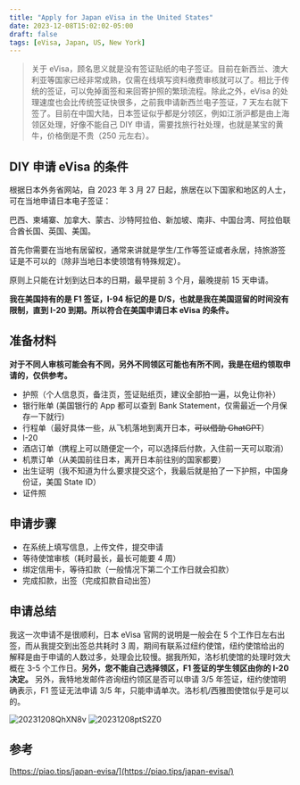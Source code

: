 ```yaml
---
title: "Apply for Japan eVisa in the United States"
date: 2023-12-08T15:02:02-05:00
draft: false
tags: [eVisa, Japan, US, New York]
---
```


> 关于 eVisa，顾名思义就是没有签证贴纸的电子签证。目前在新西兰、澳大利亚等国家已经非常成熟，仅需在线填写资料缴费审核就可以了。相比于传统的签证，可以免掉面签和来回寄护照的繁琐流程。除此之外，eVisa 的处理速度也会比传统签证快很多，之前我申请新西兰电子签证，7 天左右就下签了。目前在中国大陆，日本签证似乎都是分领区，例如江浙沪都是由上海领区处理，好像不能自己 DIY 申请，需要找旅行社处理，也就是某宝的黄牛，价格倒是不贵（250 元左右）。

## DIY 申请 eVisa 的条件
根据日本外务省网站，自 2023 年 3 月 27 日起，旅居在以下国家和地区的人士，可在当地申请日本电子签证：

巴西、柬埔寨、加拿大、蒙古、沙特阿拉伯、新加坡、南非、中国台湾、阿拉伯联合酋长国、英国、美国。

首先你需要在当地有居留权，通常来讲就是学生/工作等签证或者永居，持旅游签证是不可以的（除非当地日本使领馆有特殊规定）。

原则上只能在计划到达日本的日期，最早提前 3 个月，最晚提前 15 天申请。

**我在美国持有的是 F1 签证，I-94 标记的是 D/S，也就是我在美国逗留的时间没有限制，直到 I-20 到期。所以符合在美国申请日本 eVisa 的条件。**

## 准备材料
**对于不同人审核可能会有不同，另外不同领区可能也有所不同，我是在纽约领取申请的，仅供参考。**
- 护照（个人信息页，备注页，签证贴纸页，建议全部拍一遍，以免让你补）
- 银行账单 (美国银行的 App 都可以查到 Bank Statement，仅需最近一个月保存一下就行)
- 行程单（最好具体一些，从飞机落地到离开日本，~~可以借助 ChatGPT~~）
- I-20
- 酒店订单（携程上可以随便定一个，可以选择后付款，入住前一天可以取消）
- 机票订单（从美国前往日本，离开日本前往别的国家都要）
- 出生证明（我不知道为什么要求提交这个，我最后就是拍了一下护照，中国身份证，美国 State ID）
- 证件照

## 申请步骤
- 在系统上填写信息，上传文件，提交申请
- 等待使馆审核（耗时最长，最长可能要 4 周）
- 绑定信用卡，等待扣款（一般情况下第二个工作日就会扣款）
- 完成扣款，出签（完成扣款自动出签）

## 申请总结
我这一次申请不是很顺利，日本 eVisa 官网的说明是一般会在 5 个工作日左右出签，而从我提交到出签总共耗时 3 周，期间有联系过纽约使馆，纽约使馆给出的解释是由于申请的人数过多，处理会比较慢。据我所知，洛杉机使馆的处理时效大概在 3-5 个工作日。**另外，您不能自己选择领区，F1 签证的学生领区由你的 I-20 决定。** 另外，我特地发邮件咨询纽约领区是否可以申请 3/5 年签证，纽约使馆明确表示，F1 签证无法申请 3/5 年，只能申请单次。洛杉机/西雅图使馆似乎是可以的。

![20231208QhXN8v](https://r2.qwq.mx/blog/20231208QhXN8v.png)
![20231208ptS2Z0](https://r2.qwq.mx/blog/20231208ptS2Z0.png)

## 参考
[https://piao.tips/japan-evisa/](https://piao.tips/japan-evisa/)